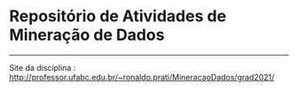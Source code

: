 # Repositório de Atividades de Mineração de Dados

---

Site da disciplina : http://professor.ufabc.edu.br/~ronaldo.prati/MineracaoDados/grad2021/
